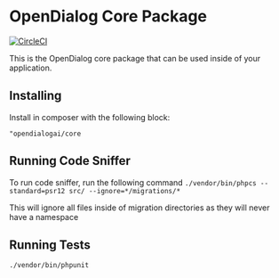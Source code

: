 # OpenDialog Core Package

[![CircleCI](https://circleci.com/gh/opendialogai/core/tree/master.svg?style=svg&circle-token=d14bcacaf3cd3e6ae4dfd2fb3bf03658cf0ca8fa)](https://circleci.com/gh/opendialogai/core/tree/master)

This is the OpenDialog core package that can be used inside of your application.

## Installing

Install in composer with the following block:

```"opendialogai/core```

## Running Code Sniffer
To run code sniffer, run the following command
```./vendor/bin/phpcs --standard=psr12 src/ --ignore=*/migrations/*```

This will ignore all files inside of migration directories as they will never have a namespace

## Running Tests

```./vendor/bin/phpunit```

